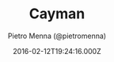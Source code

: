 ---
title: Cayman
github: https://github.com/pietromenna/jekyll-cayman-theme
demo: https://jasonlong.github.io/cayman-theme/
author: Pietro Menna (@pietromenna)
ssg:
  - Jekyll
cms:
  - Markdown
date: 2016-02-12T19:24:16.000Z
description: >-
  A Jekyll theme for the responsive theme for GitHub Pages
  https://jasonlong.github.io/cayman-theme/
draft: true
publish_date: '2016-02-12T19:24:16Z'
update_date: '2021-06-24T00:34:46Z'
github_star: 236
github_fork: 223
---